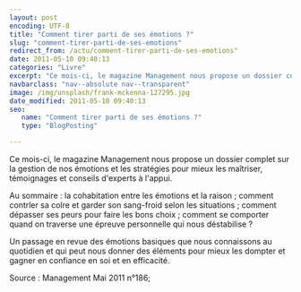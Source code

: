 ```yaml
---
layout: post
encoding: UTF-8
title: "Comment tirer parti de ses émotions ?"
slug: "comment-tirer-parti-de-ses-emotions"
redirect_from: /actu/comment-tirer-parti-de-ses-emotions"
date: 2011-05-10 09:40:13
categories: "Livre"
excerpt: "Ce mois-ci, le magazine Management nous propose un dossier complet sur la gestion de nos émotions et les stratégies pour mieux les maîtriser, témoignages et conseils d'experts à l'appui."
navbarclass: "nav--absolute nav--transparent"
image: /img/unsplash/frank-mckenna-127295.jpg
date_modified: 2011-05-10 09:40:13
seo:
   name: "Comment tirer parti de ses émotions ?"
   type: "BlogPosting"

---
```

Ce mois-ci, le magazine Management nous propose un dossier complet sur la gestion de nos émotions et les stratégies pour mieux les maîtriser, témoignages et conseils d'experts à l'appui.
  
Au sommaire : la cohabitation entre les émotions et la raison ; comment contrler sa colre et garder son sang-froid selon les situations ; comment dépasser ses peurs pour faire les bons choix ; comment se comporter quand on traverse une épreuve personnelle qui nous déstabilise ?   
  
Un passage en revue des émotions basiques que nous connaissons au quotidien et qui peut nous donner des éléments pour mieux les dompter et gagner en confiance en soi et en efficacité.   
  
Source : Management Mai 2011 n°186;